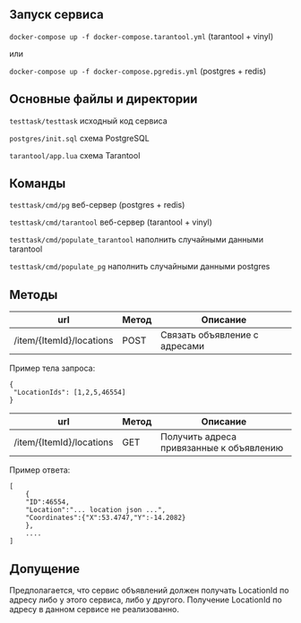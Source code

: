 Запуск сервиса
--

```docker-compose up -f docker-compose.tarantool.yml``` (tarantool + vinyl)

или

```docker-compose up -f docker-compose.pgredis.yml``` (postgres + redis)

Основные файлы и директории
--
```testtask/testtask``` исходный код сервиса

```postgres/init.sql``` схема PostgreSQL

```tarantool/app.lua``` схема Tarantool

Команды
--
```testtask/cmd/pg``` веб-сервер (postgres + redis)

```testtask/cmd/tarantool``` веб-сервер (tarantool + vinyl)

```testtask/cmd/populate_tarantool``` наполнить случайными данными tarantool

```testtask/cmd/populate_pg``` наполнить случайными данными postgres

Методы
---

|url|Метод|Описание|
|---|------|-------|
|/item/{ItemId}/locations|POST| Связать объявление с адресами |

Пример тела запроса:
```
{
 "LocationIds": [1,2,5,46554]
}
```

|url|Метод|Описание|
|---|------|-------|
|/item/{ItemId}/locations|GET| Получить адреса привязанные к объявлению |

Пример ответа:
```
[
    {
    "ID":46554,
    "Location":"... location json ...",
    "Coordinates":{"X":53.4747,"Y":-14.2082}
    },
    ....
]
```

Допущение
--

Предполагается, что сервис объявлений должен получать LocationId по адресу
либо у этого сервиса, либо у другого.
Получение LocationId по адресу в данном сервисе не реализованно.

